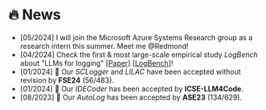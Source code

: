 # 🔥 News
- [05/2024] I will join the Microsoft Azure Systems Research group as a research intern this summer. Meet me @Redmond!
- [04/2024] Check the first & most large-scale empirical study *LogBench* about "LLMs for logging" [[Paper](https://arxiv.org/abs/2307.05950)] [[LogBench](https://github.com/YichenLi00/LoggingStudy)]!
- [01/2024] 🎉 Our *SCLogger* and *LILAC* have been accepted without revision by **FSE24** (56/483).
- [01/2024] 🎉 Our *IDECoder* has been accepted by **ICSE-LLM4Code**.
- [08/2023] 🎉 Our *AutoLog* has been accepted by **ASE23** (134/629).

